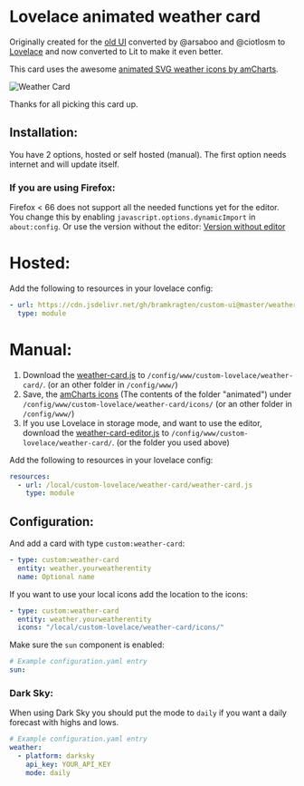 # Lovelace animated weather card

Originally created for the [old UI](https://community.home-assistant.io/t/custom-ui-weather-state-card-with-a-question/23008) converted by @arsaboo and @ciotlosm to [Lovelace](https://community.home-assistant.io/t/custom-ui-weather-state-card-with-a-question/23008/291) and now converted to Lit to make it even better.

This card uses the awesome [animated SVG weather icons by amCharts](https://www.amcharts.com/free-animated-svg-weather-icons/).

![Weather Card](https://github.com/bramkragten/custom-ui/blob/master/weather-card/weather-card.gif?raw=true)

Thanks for all picking this card up.

## Installation:

You have 2 options, hosted or self hosted (manual). The first option needs internet and will update itself.

### If you are using Firefox:
Firefox < 66 does not support all the needed functions yet for the editor. 
You change this by enabling `javascript.options.dynamicImport` in `about:config`.
Or use the version without the editor: [Version without editor](https://raw.githubusercontent.com/bramkragten/custom-ui/58c41ad177b002e149497629a26ea10ccfeebcd0/weather-card/weather-card.js)

# Hosted:

Add the following to resources in your lovelace config:

```yaml
- url: https://cdn.jsdelivr.net/gh/bramkragten/custom-ui@master/weather-card/weather-card.min.js
  type: module
```

# Manual:

1. Download the [weather-card.js](https://raw.githubusercontent.com/bramkragten/custom-ui/master/weather-card/weather-card.js) to `/config/www/custom-lovelace/weather-card/`. (or an other folder in `/config/www/`)
2. Save, the [amCharts icons](https://www.amcharts.com/free-animated-svg-weather-icons/) (The contents of the folder "animated") under `/config/www/custom-lovelace/weather-card/icons/` (or an other folder in `/config/www/`)
3. If you use Lovelace in storage mode, and want to use the editor, download the [weather-card-editor.js](https://raw.githubusercontent.com/bramkragten/custom-ui/master/weather-card/weather-card-editor.js) to `/config/www/custom-lovelace/weather-card/`. (or the folder you used above)

Add the following to resources in your lovelace config:

```yaml
resources:
  - url: /local/custom-lovelace/weather-card/weather-card.js
    type: module
```

## Configuration:

And add a card with type `custom:weather-card`:

```yaml
- type: custom:weather-card
  entity: weather.yourweatherentity
  name: Optional name
```

If you want to use your local icons add the location to the icons:

```yaml
- type: custom:weather-card
  entity: weather.yourweatherentity
  icons: "/local/custom-lovelace/weather-card/icons/"
```

Make sure the `sun` component is enabled:

```yaml
# Example configuration.yaml entry
sun:
```

### Dark Sky:

When using Dark Sky you should put the mode to `daily` if you want a daily forecast with highs and lows.

```yaml
# Example configuration.yaml entry
weather:
  - platform: darksky
    api_key: YOUR_API_KEY
    mode: daily
```
